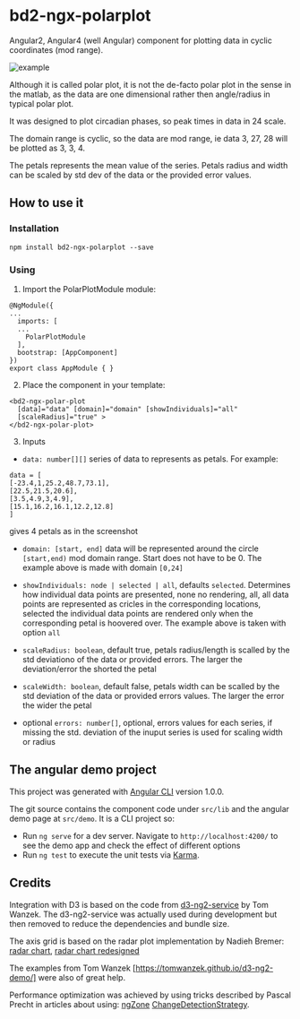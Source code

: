 # bd2-ngx-polarplot

Angular2, Angular4 (well Angular) component for plotting data in cyclic coordinates (mod range).

![example](https://cloud.githubusercontent.com/assets/13380238/25580619/4f443636-2e7a-11e7-9c50-c694b5df9a61.jpg)

Although it is called polar plot, it is not the de-facto polar plot in the sense in the matlab,
as the data are one dimensional rather then angle/radius in typical polar plot.

It was designed to plot circadian phases, so peak times in data in 24 scale.

The domain range is cyclic, so the data are mod range, ie data 3, 27, 28 will be plotted
as 3, 3, 4.

The petals represents the mean value of the series. Petals radius and width can be scaled by std dev of the data or the provided error values.

## How to use it

### Installation

`npm install bd2-ngx-polarplot --save`

### Using

1. Import the PolarPlotModule module:

```
@NgModule({
...
  imports: [
  ...
    PolarPlotModule
  ],
  bootstrap: [AppComponent]
})
export class AppModule { }
```

2. Place the component in your template:

```
<bd2-ngx-polar-plot 
  [data]="data" [domain]="domain" [showIndividuals]="all"
  [scaleRadius]="true" >
</bd2-ngx-polar-plot>
```

3. Inputs

- `data: number[][]` series of data to represents as petals.
For example:
```
data = [
[-23.4,1,25.2,48.7,73.1],
[22.5,21.5,20.6],
[3.5,4.9,3,4.9],
[15.1,16.2,16.1,12.2,12.8]
]
```
gives 4 petals as in the screenshot

- `domain: [start, end]` data will be represented around the circle `[start,end)` mod domain range.
Start does not have to be 0. The example above is made with domain `[0,24]`

- `showIndividuals: node | selected | all`, defaults `selected`. Determines how individual data points are presented,
none no rendering, all, all data points are represented as cricles in the corresponding locations, selected the individual
data points are rendered only when the corresponding petal is hoovered over. The example above is taken with option `all`

- `scaleRadius: boolean`, default true, petals radius/length is scalled by the std deviationo of the data or provided errors. The larger the deviation/error the shorted the petal

- `scaleWidth: boolean`, default false, petals width can be scalled by the std deviation of the data or provided errors values. The larger the error the wider the petal

- optional `errors: number[]`, optional, errors values for each series, if missing the std. deviation of the inuput series is used for scaling width or radius


## The angular demo project

This project was generated with [Angular CLI](https://github.com/angular/angular-cli) version 1.0.0.

The git source contains the component code under `src/lib` and the
angular demo page at `src/demo`. It is a CLI project so:

- Run `ng serve` for a dev server. Navigate to `http://localhost:4200/` to see the demo app and check the effect of different options
- Run `ng test` to execute the unit tests via [Karma](https://karma-runner.github.io).

## Credits

Integration with D3 is based on the code from [d3-ng2-service](https://github.com/tomwanzek/d3-ng2-service)
by Tom Wanzek. 
The d3-ng2-service was actually used during development but then removed to reduce the dependencies and bundle size.

The axis grid is based on the radar plot implementation by Nadieh Bremer: [radar chart](https://gist.github.com/nbremer/21746a9668ffdf6d8242), [radar chart redesigned](https://www.visualcinnamon.com/2015/10/different-look-d3-radar-chart.html)

The examples from Tom Wanzek [https://tomwanzek.github.io/d3-ng2-demo/] were also of great help.

Performance optimization was achieved by using tricks described by Pascal Precht in articles about using:
[ngZone](https://blog.thoughtram.io/angular/2017/02/21/using-zones-in-angular-for-better-performance.html) [ChangeDetectionStrategy](https://blog.thoughtram.io/angular/2017/02/02/making-your-angular-app-fast.html).



